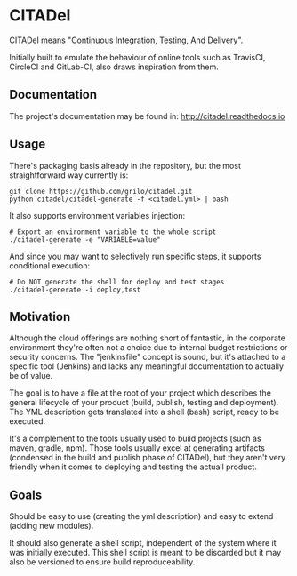 # CITADel

CITADel means "Continuous Integration, Testing, And Delivery".

Initially built to emulate the behaviour of online tools such as TravisCI,
CircleCI and GitLab-CI, also draws inspiration from them.

## Documentation
The project's documentation may be found in: http://citadel.readthedocs.io

## Usage

There's packaging basis already in the repository, but the most
straightforward way currently is:
```
git clone https://github.com/grilo/citadel.git
python citadel/citadel-generate -f <citadel.yml> | bash
```

It also supports environment variables injection:
```
# Export an environment variable to the whole script
./citadel-generate -e "VARIABLE=value"
```

And since you may want to selectively run specific steps, it supports
conditional execution:
```
# Do NOT generate the shell for deploy and test stages
./citadel-generate -i deploy,test
```

## Motivation

Although the cloud offerings are nothing short of fantastic, in the
corporate environment they're often not a choice due to internal budget
restrictions or security concerns. The "jenkinsfile" concept is sound,
but it's attached to a specific tool (Jenkins) and lacks any meaningful
documentation to actually be of value.

The goal is to have a file at the root of your project which describes the
general lifecycle of your product (build, publish, testing and deployment).
The YML description gets translated into a shell (bash) script, ready to
be executed.

It's a complement to the tools usually used to build projects (such as maven,
gradle, npm). Those tools usually excel at generating artifacts (condensed
in the build and publish phase of CITADel), but they aren't very friendly
when it comes to deploying and testing the actuall product.

## Goals

Should be easy to use (creating the yml description) and easy to extend
(adding new modules).

It should also generate a shell script, independent of the system where
it was initially executed. This shell script is meant to be discarded
but it may also be versioned to ensure build reproduceability.
